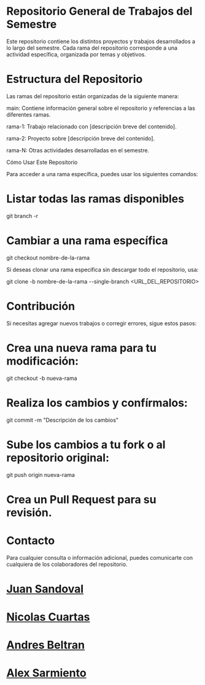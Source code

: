 # Repositorio General de Trabajos del Semestre

Este repositorio contiene los distintos proyectos y trabajos desarrollados a lo largo del semestre. Cada rama del repositorio corresponde a una actividad específica, organizada por temas y objetivos.

# Estructura del Repositorio

Las ramas del repositorio están organizadas de la siguiente manera:

main: Contiene información general sobre el repositorio y referencias a las diferentes ramas.

rama-1: Trabajo relacionado con [descripción breve del contenido].

rama-2: Proyecto sobre [descripción breve del contenido].

rama-N: Otras actividades desarrolladas en el semestre.

Cómo Usar Este Repositorio

Para acceder a una rama específica, puedes usar los siguientes comandos:

# Listar todas las ramas disponibles
git branch -r

# Cambiar a una rama específica
git checkout nombre-de-la-rama

Si deseas clonar una rama específica sin descargar todo el repositorio, usa:

git clone -b nombre-de-la-rama --single-branch <URL_DEL_REPOSITORIO>

# Contribución

Si necesitas agregar nuevos trabajos o corregir errores, sigue estos pasos:

# Crea una nueva rama para tu modificación:

git checkout -b nueva-rama

# Realiza los cambios y confírmalos:

git commit -m "Descripción de los cambios"

# Sube los cambios a tu fork o al repositorio original:

git push origin nueva-rama

# Crea un Pull Request para su revisión.

# Contacto

Para cualquier consulta o información adicional, puedes comunicarte con cualquiera de los colaboradores del repositorio.

# [Juan Sandoval](https://github.com/juandsandoval8)
# [Nicolas Cuartas](https://github.com/NicolasCuartas1)
# [Andres Beltran](https://github.com/ANDRESILLOB)
# [Alex Sarmiento](https://github.com/Alexsarmi2025) 

